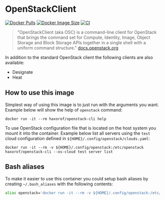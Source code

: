 # OpenStackClient

[![Docker Pulls](https://img.shields.io/docker/pulls/haxorof/openstack-cli.svg?style=popout-square)](https://hub.docker.com/r/haxorof/openstack-cli/)
[![Docker Image Size](https://img.shields.io/microbadger/image-size/haxorof/openstack-cli/latest.svg?style=popout-square)](https://hub.docker.com/r/haxorof/openstack-cli/)
[![CI](https://github.com/haxorof/docker-openstack-cli/workflows/CI/badge.svg)](https://github.com/haxorof/docker-openstack-cli/actions?query=workflow%3ACI)

> "OpenStackClient (aka OSC) is a command-line client for OpenStack that brings the command set for Compute, Identity, Image, Object Storage and Block Storage APIs together in a single shell with a uniform command structure." [docs.openstack.org](https://docs.openstack.org/python-openstackclient/latest/)

In addition to the standard OpenStack client the following clients are also available:

- Designate
- Heat

## How to use this image

Simplest way of using this image is to just run with the arguments you want. Example below will show the help of `openstack` command:

```console
docker run -it --rm haxorof/openstack-cli help
```

To use OpenStack configuration file that is located on the host system you mount it into the container. Example below list all servers
using the `test` cloud configuration defined in `${HOME}/.config/openstack/clouds.yaml`:

```console
docker run -it --rm -v ${HOME}/.config/openstack:/etc/openstack haxorof/openstack-cli --os-cloud test server list
```

## Bash aliases

To make it easier to use this container you could setup bash aliases by creating `~/.bash_aliases` with the following contents:

```bash
alias openstack='docker run -it --rm -v ${HOME}/.config/openstack:/etc/openstack haxorof/openstack-cli'
```
